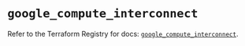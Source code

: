 # `google_compute_interconnect`

Refer to the Terraform Registry for docs: [`google_compute_interconnect`](https://registry.terraform.io/providers/hashicorp/google-beta/6.17.0/docs/resources/google_compute_interconnect).
